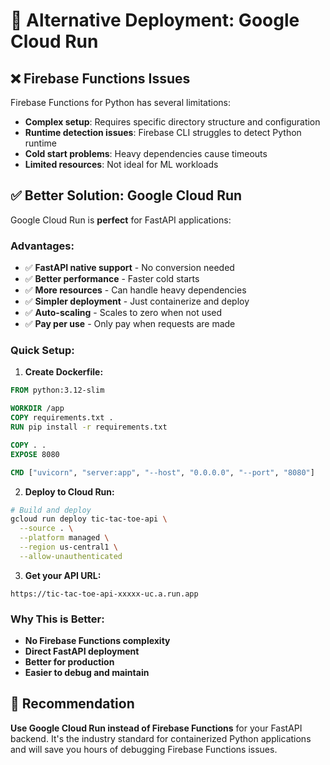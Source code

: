 # 🚀 Alternative Deployment: Google Cloud Run

## ❌ Firebase Functions Issues

Firebase Functions for Python has several limitations:
- **Complex setup**: Requires specific directory structure and configuration
- **Runtime detection issues**: Firebase CLI struggles to detect Python runtime
- **Cold start problems**: Heavy dependencies cause timeouts
- **Limited resources**: Not ideal for ML workloads

## ✅ Better Solution: Google Cloud Run

Google Cloud Run is **perfect** for FastAPI applications:

### **Advantages:**
- ✅ **FastAPI native support** - No conversion needed
- ✅ **Better performance** - Faster cold starts
- ✅ **More resources** - Can handle heavy dependencies
- ✅ **Simpler deployment** - Just containerize and deploy
- ✅ **Auto-scaling** - Scales to zero when not used
- ✅ **Pay per use** - Only pay when requests are made

### **Quick Setup:**

1. **Create Dockerfile:**
```dockerfile
FROM python:3.12-slim

WORKDIR /app
COPY requirements.txt .
RUN pip install -r requirements.txt

COPY . .
EXPOSE 8080

CMD ["uvicorn", "server:app", "--host", "0.0.0.0", "--port", "8080"]
```

2. **Deploy to Cloud Run:**
```bash
# Build and deploy
gcloud run deploy tic-tac-toe-api \
  --source . \
  --platform managed \
  --region us-central1 \
  --allow-unauthenticated
```

3. **Get your API URL:**
```
https://tic-tac-toe-api-xxxxx-uc.a.run.app
```

### **Why This is Better:**
- **No Firebase Functions complexity**
- **Direct FastAPI deployment**
- **Better for production**
- **Easier to debug and maintain**

## 🎯 Recommendation

**Use Google Cloud Run instead of Firebase Functions** for your FastAPI backend. It's the industry standard for containerized Python applications and will save you hours of debugging Firebase Functions issues.

